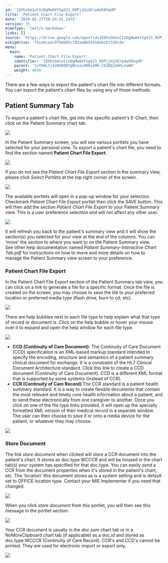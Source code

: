 ```yaml
---
id: '1EOhzGm1utIoDgMwAXYSgX21_R9PjjHjGErpdw56hqUM'
title: 'Patient Chart File Export'
date: '2020-02-27T20:24:55.247Z'
version: 35
mimeType: 'text/x-markdown'
links: []
source: 'https://drive.google.com/open?id=1EOhzGm1utIoDgMwAXYSgX21_R9PjjHjGErpdw56hqUM'
wikigdrive: '75ce6caac9758dd5c192aa0655418de357318c8a'
menu:
  main:
    name: 'Patient Chart File Export'
    identifier: '1EOhzGm1utIoDgMwAXYSgX21_R9PjjHjGErpdw56hqUM'
    parent: '1uT8WLYj42KO6Q0YgNCoxLH8RikMH_C6IBQjUmhLSaWU'
    weight: 4850
---
```

There are a few ways to export the patient's chart file into different formats. You can export the patient's chart files by using any of those methods.
  
## Patient Summary Tab  
  
To export a patient's chart file, get into the specific patient's E-Chart, then click on the Patient Summary chart tab.
  
![](../patient-chart-file-export.assets/e3548571b661aeff7315c043a82ae449.png)  

In the Patient Summary screen, you will see various portlets you have selected for your personal view. To export a patient's chart file, you need to find the section named **Patient Chart File Export**.
  
![](../patient-chart-file-export.assets/9a17d4af9c2f00302f7f03b932c512d8.png)  

If you do not see the *Patient Chart File Export* section in the summary view, please click *Select Portlets* at the top right corner of the screen.
  
![](../patient-chart-file-export.assets/e073c1e548e85fd7ce0e1ed081e00b22.png)  

The available portlets will open in a pop-up window for your selection. Checkmark *Patient Chart File Export* portlet then click the SAVE button. This will then add the section *Patient Chart File Export* to your Patient Summary view. This is a user preference selection and will not affect any other user.
  
![](../patient-chart-file-export.assets/133b600beaee9898e4bb00b054c004b5.png)  

It will refresh you back to the patient's summary view and it will show the section(s) you selected for your view at the end of the columns. You can ‘move' the section to where you want to on the Patient Summary view.  
See other help documentation named *Patient Summary-Interactive Chart Tab.pdf* for instructions on how to move and more details on how to manage the Patient Summary view screen to your preference.
  
### Patient Chart File Export  
  
In the Patient Chart File Export section of the Patient Summary tab view, you can click on a link to generate a file for a specific format. Once the file is created on the screen, you may choose to save the tile to your preferred location or preferred media type (flash drive, burn to cd, etc).
  
![](../patient-chart-file-export.assets/6b32f446ae07bf306a2910f19d973d4c.png)  

There are help bubbles next to each file type to help explain what that type of record or document is. Click on the help bubble or hover your mouse over it to expand and open the help window for each file type.
  
![](../patient-chart-file-export.assets/00af5e89959b7c137ae241a95bc0b083.png)  

* <strong>CCD (Continuity of Care Document):</strong> The Continuity of Care Document (CCD) specification is an XML-based markup standard intended to specify the encoding, structure and semantics of a patient summary clinical document for exchange. It is a constraint of the HL7 Clinical Document Architecture standard. Click this link to create a CCD document (Continuity of Care Document). CCD is a different XML format that is supported by some systems (instead of CCR).
* <strong>CCR (Continuity of Care Record)</strong> The CCR standard is a patient health summary standard. It is a way to create flexible documents that contain the most relevant and timely core health information about a patient, and to send these electronically from one caregiver to another.
Once you click on one of the file type links provided, it will open up the specially formatted XML version of their medical record in a separate window. The user can then choose to save it or onto a media device for the patient, or whatever they may choose.
  
![](../patient-chart-file-export.assets/bfe5596e2412e02f8f4bdede6bfd4636.png)  

  
### Store Document  
  
The link *store document* when clicked will store a CCR document into the patient's chart. It stores as doc.type WCCCR and will be housed in the chart tab(s) your system has specified for that doc.type. You can easily *send* a CCR from the document properties when it's stored in the patient's chart, etc. The ‘location' this document stores as is a system setting and is default set to OFFICE location type. Contact your MIE Implementer if you need that changed.
  
![](../patient-chart-file-export.assets/ba2a19ded03f3c6b0a9a2fc63f3d2800.png)  

When you click *store document* from this portlet, you will then see this message in the portlet section:
  
![](../patient-chart-file-export.assets/5f72b2c035089ba15a0eec1fe853d234.png)  

Your CCR document is usually in the *doc.sum* chart tab or in a NoMoreClipboard chart tab (if applicable) as a doc.id and stored as doc.type WCCCR (Continuity of Care Record). CCR's and CCD's cannot be printed. They are used for electronic import or export only.
  
![](../patient-chart-file-export.assets/da68a49e2103bfec833a8db657c853a6.png)  

